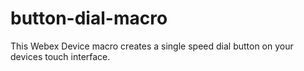 # button-dial-macro
This Webex Device macro creates a single speed dial button on your devices touch interface.
